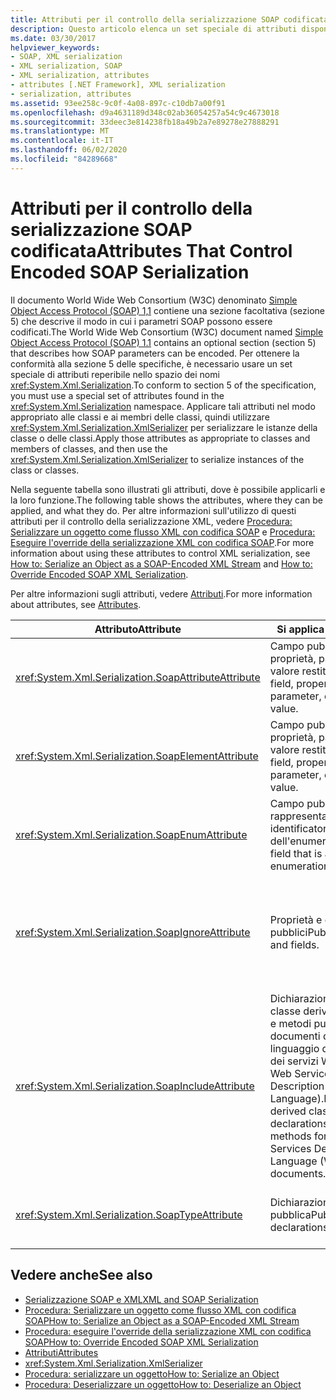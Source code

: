 ```yaml
---
title: Attributi per il controllo della serializzazione SOAP codificata
description: Questo articolo elenca un set speciale di attributi disponibili nello spazio dei nomi System. XML. Serialization necessario per conformarsi alla specifica SOAP.
ms.date: 03/30/2017
helpviewer_keywords:
- SOAP, XML serialization
- XML serialization, SOAP
- XML serialization, attributes
- attributes [.NET Framework], XML serialization
- serialization, attributes
ms.assetid: 93ee258c-9c0f-4a08-897c-c10db7a00f91
ms.openlocfilehash: d9a4631189d348c02ab36054257a54c9c4673018
ms.sourcegitcommit: 33deec3e814238fb18a49b2a7e89278e27888291
ms.translationtype: MT
ms.contentlocale: it-IT
ms.lasthandoff: 06/02/2020
ms.locfileid: "84289668"
---
```

# <a name="attributes-that-control-encoded-soap-serialization"></a><span data-ttu-id="7a482-103">Attributi per il controllo della serializzazione SOAP codificata</span><span class="sxs-lookup"><span data-stu-id="7a482-103">Attributes That Control Encoded SOAP Serialization</span></span>

<span data-ttu-id="7a482-104">Il documento World Wide Web Consortium (W3C) denominato [Simple Object Access Protocol (SOAP) 1,1](https://www.w3.org/TR/2000/NOTE-SOAP-20000508/) contiene una sezione facoltativa (sezione 5) che descrive il modo in cui i parametri SOAP possono essere codificati.</span><span class="sxs-lookup"><span data-stu-id="7a482-104">The World Wide Web Consortium (W3C) document named [Simple Object Access Protocol (SOAP) 1.1](https://www.w3.org/TR/2000/NOTE-SOAP-20000508/) contains an optional section (section 5) that describes how SOAP parameters can be encoded.</span></span> <span data-ttu-id="7a482-105">Per ottenere la conformità alla sezione 5 delle specifiche, è necessario usare un set speciale di attributi reperibile nello spazio dei nomi <xref:System.Xml.Serialization>.</span><span class="sxs-lookup"><span data-stu-id="7a482-105">To conform to section 5 of the specification, you must use a special set of attributes found in the <xref:System.Xml.Serialization> namespace.</span></span> <span data-ttu-id="7a482-106">Applicare tali attributi nel modo appropriato alle classi e ai membri delle classi, quindi utilizzare <xref:System.Xml.Serialization.XmlSerializer> per serializzare le istanze della classe o delle classi.</span><span class="sxs-lookup"><span data-stu-id="7a482-106">Apply those attributes as appropriate to classes and members of classes, and then use the <xref:System.Xml.Serialization.XmlSerializer> to serialize instances of the class or classes.</span></span>

<span data-ttu-id="7a482-107">Nella seguente tabella sono illustrati gli attributi, dove è possibile applicarli e la loro funzione.</span><span class="sxs-lookup"><span data-stu-id="7a482-107">The following table shows the attributes, where they can be applied, and what they do.</span></span> <span data-ttu-id="7a482-108">Per altre informazioni sull'utilizzo di questi attributi per il controllo della serializzazione XML, vedere [Procedura: Serializzare un oggetto come flusso XML con codifica SOAP](how-to-serialize-an-object-as-a-soap-encoded-xml-stream.md) e [Procedura: Eseguire l'override della serializzazione XML con codifica SOAP](how-to-override-encoded-soap-xml-serialization.md).</span><span class="sxs-lookup"><span data-stu-id="7a482-108">For more information about using these attributes to control XML serialization, see [How to: Serialize an Object as a SOAP-Encoded XML Stream](how-to-serialize-an-object-as-a-soap-encoded-xml-stream.md) and [How to: Override Encoded SOAP XML Serialization](how-to-override-encoded-soap-xml-serialization.md).</span></span>

<span data-ttu-id="7a482-109">Per altre informazioni sugli attributi, vedere [Attributi](../attributes/index.md).</span><span class="sxs-lookup"><span data-stu-id="7a482-109">For more information about attributes, see [Attributes](../attributes/index.md).</span></span>

|<span data-ttu-id="7a482-110">Attributo</span><span class="sxs-lookup"><span data-stu-id="7a482-110">Attribute</span></span>|<span data-ttu-id="7a482-111">Si applica a</span><span class="sxs-lookup"><span data-stu-id="7a482-111">Applies to</span></span>|<span data-ttu-id="7a482-112">Specifica</span><span class="sxs-lookup"><span data-stu-id="7a482-112">Specifies</span></span>|
|---------------|----------------|---------------|
|<xref:System.Xml.Serialization.SoapAttributeAttribute>|<span data-ttu-id="7a482-113">Campo pubblico, proprietà, parametro o valore restituito.</span><span class="sxs-lookup"><span data-stu-id="7a482-113">Public field, property, parameter, or return value.</span></span>|<span data-ttu-id="7a482-114">Il membro della classe sarà serializzato come attributo XML.</span><span class="sxs-lookup"><span data-stu-id="7a482-114">The class member will be serialized as an XML attribute.</span></span>|
|<xref:System.Xml.Serialization.SoapElementAttribute>|<span data-ttu-id="7a482-115">Campo pubblico, proprietà, parametro o valore restituito.</span><span class="sxs-lookup"><span data-stu-id="7a482-115">Public field, property, parameter, or return value.</span></span>|<span data-ttu-id="7a482-116">La classe verrà serializzata come elemento XML.</span><span class="sxs-lookup"><span data-stu-id="7a482-116">The class will be serialized as an XML element.</span></span>|
|<xref:System.Xml.Serialization.SoapEnumAttribute>|<span data-ttu-id="7a482-117">Campo pubblico che rappresenta un identificatore dell'enumerazione.</span><span class="sxs-lookup"><span data-stu-id="7a482-117">Public field that is an enumeration identifier.</span></span>|<span data-ttu-id="7a482-118">Il nome dell'elemento di un membro dell'enumerazione.</span><span class="sxs-lookup"><span data-stu-id="7a482-118">The element name of an enumeration member.</span></span>|
|<xref:System.Xml.Serialization.SoapIgnoreAttribute>|<span data-ttu-id="7a482-119">Proprietà e campi pubblici</span><span class="sxs-lookup"><span data-stu-id="7a482-119">Public properties and fields.</span></span>|<span data-ttu-id="7a482-120">La proprietà o il campo devono essere ignorati se la classe che li contiene è serializzata.</span><span class="sxs-lookup"><span data-stu-id="7a482-120">The property or field should be ignored when the containing class is serialized.</span></span>|
|<xref:System.Xml.Serialization.SoapIncludeAttribute>|<span data-ttu-id="7a482-121">Dichiarazioni della classe derivata pubblica e metodi pubblici per i documenti del linguaggio di descrizione dei servizi Web (WSDL, Web Services Description Language).</span><span class="sxs-lookup"><span data-stu-id="7a482-121">Public-derived class declarations and public methods for Web Services Description Language (WSDL) documents.</span></span>|<span data-ttu-id="7a482-122">Il tipo deve essere incluso durante la generazione degli schemi (per essere riconosciuto se serializzato).</span><span class="sxs-lookup"><span data-stu-id="7a482-122">The type should be included when generating schemas (to be recognized when serialized).</span></span>|
|<xref:System.Xml.Serialization.SoapTypeAttribute>|<span data-ttu-id="7a482-123">Dichiarazioni di classe pubblica</span><span class="sxs-lookup"><span data-stu-id="7a482-123">Public class declarations.</span></span>|<span data-ttu-id="7a482-124">La classe deve essere serializzata come un tipo XML.</span><span class="sxs-lookup"><span data-stu-id="7a482-124">The class should be serialized as an XML type.</span></span>|

## <a name="see-also"></a><span data-ttu-id="7a482-125">Vedere anche</span><span class="sxs-lookup"><span data-stu-id="7a482-125">See also</span></span>

- [<span data-ttu-id="7a482-126">Serializzazione SOAP e XML</span><span class="sxs-lookup"><span data-stu-id="7a482-126">XML and SOAP Serialization</span></span>](xml-and-soap-serialization.md)
- [<span data-ttu-id="7a482-127">Procedura: Serializzare un oggetto come flusso XML con codifica SOAP</span><span class="sxs-lookup"><span data-stu-id="7a482-127">How to: Serialize an Object as a SOAP-Encoded XML Stream</span></span>](how-to-serialize-an-object-as-a-soap-encoded-xml-stream.md)
- [<span data-ttu-id="7a482-128">Procedura: eseguire l'override della serializzazione XML con codifica SOAP</span><span class="sxs-lookup"><span data-stu-id="7a482-128">How to: Override Encoded SOAP XML Serialization</span></span>](how-to-override-encoded-soap-xml-serialization.md)
- [<span data-ttu-id="7a482-129">Attributi</span><span class="sxs-lookup"><span data-stu-id="7a482-129">Attributes</span></span>](../attributes/index.md)
- <xref:System.Xml.Serialization.XmlSerializer>
- [<span data-ttu-id="7a482-130">Procedura: serializzare un oggetto</span><span class="sxs-lookup"><span data-stu-id="7a482-130">How to: Serialize an Object</span></span>](how-to-serialize-an-object.md)
- [<span data-ttu-id="7a482-131">Procedura: Deserializzare un oggetto</span><span class="sxs-lookup"><span data-stu-id="7a482-131">How to: Deserialize an Object</span></span>](how-to-deserialize-an-object.md)
